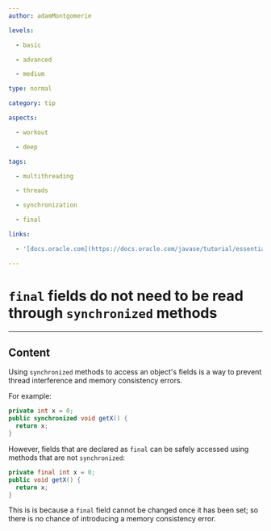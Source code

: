 ```yaml
---
author: adamMontgomerie

levels:

  - basic

  - advanced

  - medium

type: normal

category: tip

aspects:

  - workout

  - deep

tags:

  - multithreading

  - threads

  - synchronization

  - final

links:

  - '[docs.oracle.com](https://docs.oracle.com/javase/tutorial/essential/concurrency/syncmeth.html){website}'

---
```


# `final` fields do not need to be read through `synchronized` methods

---
## Content

Using `synchronized` methods to access an object's fields is a way to prevent thread interference and memory consistency errors.

For example:

```java
private int x = 0;
public synchronized void getX() {
  return x;
}
```

However, fields that are declared as `final` can be safely accessed using methods that are not `synchronized`:

```java
private final int x = 0;
public void getX() {
  return x;
}
```

This is is because a `final` field cannot be changed once it has been set; so there is no chance of introducing a memory consistency error.
